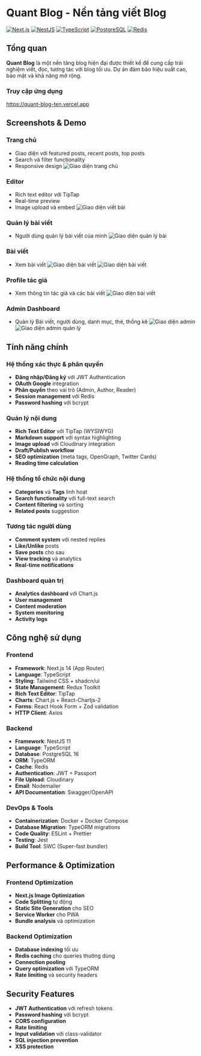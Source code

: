 #  Quant Blog - Nền tảng viết Blog

[![Next.js](https://img.shields.io/badge/Next.js-14.0.3-black?style=for-the-badge&logo=next.js)](https://nextjs.org/)
[![NestJS](https://img.shields.io/badge/NestJS-11.0.1-red?style=for-the-badge&logo=nestjs)](https://nestjs.com/)
[![TypeScript](https://img.shields.io/badge/TypeScript-5.7.3-blue?style=for-the-badge&logo=typescript)](https://www.typescriptlang.org/)
[![PostgreSQL](https://img.shields.io/badge/PostgreSQL-16-blue?style=for-the-badge&logo=postgresql)](https://www.postgresql.org/)
[![Redis](https://img.shields.io/badge/Redis-alpine-red?style=for-the-badge&logo=redis)](https://redis.io/)

## Tổng quan

**Quant Blog** là một nền tảng blog hiện đại được thiết kế để cung cấp trải nghiệm viết, đọc, tương tác với blog tối ưu. Dự án đảm bảo hiệu suất cao, bảo mật và khả năng mở rộng.

### Truy cập ứng dụng
https://quant-blog-ten.vercel.app


##  Screenshots & Demo

###  Trang chủ
- Giao diện với featured posts, recent posts, top posts
- Search và filter functionality
- Responsive design
![Giao diện trang chủ](./frontend/public/screenshot/blog-home.png)

###  Editor
- Rich text editor với TipTap
- Real-time preview
- Image upload và embed
![Giao diện viết bài](./frontend/public/screenshot/blog-create-post.png)

### Quản lý bài viết
- Người dùng quản lý bài viết của mình
![Giao diện quản lý bài](./frontend/public/screenshot/blog-posts-management.png)

### Bài viết
- Xem bài viết
![Giao diện bài viết](./frontend/public/screenshot/blog-post1.png)
![Giao diện bài viết](./frontend/public/screenshot/blog-post2.png)

### Profile tác giả
- Xem thông tin tác giả và các bài viết
![Giao diện bài viết](./frontend/public/screenshot/blog-profile.png)

###  Admin Dashboard
- Quản lý Bài viết, người dùng, danh mục, thẻ, thống kê
![Giao diện admin](./frontend/public/screenshot/blog-admin-dashboard.png)
![Giao diện admin quản lý](./frontend/public/screenshot/blog-admin-management.png)

##  Tính năng chính

###  Hệ thống xác thực & phân quyền
- **Đăng nhập/Đăng ký** với JWT Authentication
- **OAuth Google** integration
- **Phân quyền** theo vai trò (Admin, Author, Reader)
- **Session management** với Redis
- **Password hashing** với bcrypt

###  Quản lý nội dung
- **Rich Text Editor** với TipTap (WYSIWYG)
- **Markdown support** với syntax highlighting
- **Image upload** với Cloudinary integration
- **Draft/Publish workflow**
- **SEO optimization** (meta tags, OpenGraph, Twitter Cards)
- **Reading time calculation**

###  Hệ thống tổ chức nội dung
- **Categories** và **Tags** linh hoạt
- **Search functionality** với full-text search
- **Content filtering** và sorting
- **Related posts** suggestion

###  Tương tác người dùng
- **Comment system** với nested replies
- **Like/Unlike** posts
- **Save posts** cho sau
- **View tracking** và analytics
- **Real-time notifications**

###  Dashboard quản trị
- **Analytics dashboard** với Chart.js
- **User management**
- **Content moderation**
- **System monitoring**
- **Activity logs**

##  Công nghệ sử dụng

### Frontend
- **Framework**: Next.js 14 (App Router)
- **Language**: TypeScript
- **Styling**: Tailwind CSS + shadcn/ui
- **State Management**: Redux Toolkit
- **Rich Text Editor**: TipTap
- **Charts**: Chart.js + React-Chartjs-2
- **Forms**: React Hook Form + Zod validation
- **HTTP Client**: Axios

### Backend
- **Framework**: NestJS 11
- **Language**: TypeScript
- **Database**: PostgreSQL 16
- **ORM**: TypeORM
- **Cache**: Redis
- **Authentication**: JWT + Passport
- **File Upload**: Cloudinary
- **Email**: Nodemailer
- **API Documentation**: Swagger/OpenAPI

### DevOps & Tools
- **Containerization**: Docker + Docker Compose
- **Database Migration**: TypeORM migrations
- **Code Quality**: ESLint + Prettier
- **Testing**: Jest
- **Build Tool**: SWC (Super-fast bundler)

##  Performance & Optimization

### Frontend Optimization
- **Next.js Image Optimization**
- **Code Splitting** tự động
- **Static Site Generation** cho SEO
- **Service Worker** cho PWA
- **Bundle analysis** và optimization

### Backend Optimization
- **Database indexing** tối ưu
- **Redis caching** cho queries thường dùng
- **Connection pooling**
- **Query optimization** với TypeORM
- **Rate limiting** và security headers

##  Security Features

- **JWT Authentication** với refresh tokens
- **Password hashing** với bcrypt
- **CORS configuration**
- **Rate limiting**
- **Input validation** với class-validator
- **SQL injection prevention**
- **XSS protection**
